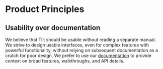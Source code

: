 # Product Principles

## Usability over documentation
We believe that Tilt should be usable without reading a separate manual. We strive to design usable interfaces, even for complex features with powerful functionality, without relying on subsequent documentation as a crutch for poor design. We prefer to use our [documentation](https://docs.tilt.dev/) to provide context on broad features, walkthroughs, and API details.
